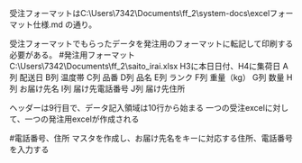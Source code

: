 受注フォーマットはC:\Users\7342\Documents\ff_2\system-docs\excelフォーマット仕様.md の通り。

受注フォーマットでもらったデータを発注用のフォーマットに転記して印刷する必要がある。
#発注用フォーマット
C:\Users\7342\Documents\ff_2\saito_irai.xlsx
H3に本日日付、H4に集荷日
A列 配送日
B列 温度帯
C列 品番
D列 品名
E列 ランク
F列 重量（kg）
G列 数量
H列 お届け先名
I列 届け先電話番号
J列 届け先住所

ヘッダーは9行目で、データ記入領域は10行から始まる
一つの受注excelに対して、一つの発注用excelが作成される

#電話番号、住所
マスタを作成し、お届け先名をキーに対応する住所、電話番号を入力する